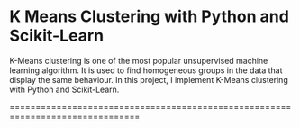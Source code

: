 # K Means Clustering with Python and Scikit-Learn

K-Means clustering is one of the most popular unsupervised machine learning algorithm. It is used to find homogeneous groups in the data that display the same behaviour. In this project, I implement K-Means clustering with Python and Scikit-Learn.

===============================================================================

